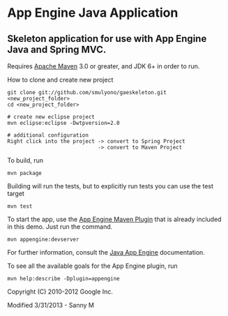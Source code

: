 # App Engine Java Application

## Skeleton application for use with App Engine Java and Spring MVC.

Requires [Apache Maven](http://maven.apache.org) 3.0 or greater, and JDK 6+ in order to run.

How to clone and create new project

    git clone git://github.com/smulyono/gaeskeleton.git <new_project_folder>
	cd <new_project_folder>

    # create new eclipse project
    mvn eclipse:eclipse -Dwtpversion=2.0
    
    # additional configuration
    Right click into the project -> convert to Spring Project
                                 -> convert to Maven Project
                                 

To build, run

    mvn package

Building will run the tests, but to explicitly run tests you can use the test target

    mvn test

To start the app, use the [App Engine Maven Plugin](http://code.google.com/p/appengine-maven-plugin/) that is already included in this demo.  Just run the command.

    mvn appengine:devserver

For further information, consult the [Java App Engine](https://developers.google.com/appengine/docs/java/overview) documentation.

To see all the available goals for the App Engine plugin, run

    mvn help:describe -Dplugin=appengine



Copyright (C) 2010-2012 Google Inc.

Modified 3/31/2013 - Sanny M

